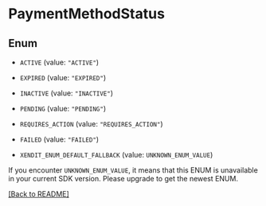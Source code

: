 # PaymentMethodStatus

## Enum


* `ACTIVE` (value: `"ACTIVE"`)

* `EXPIRED` (value: `"EXPIRED"`)

* `INACTIVE` (value: `"INACTIVE"`)

* `PENDING` (value: `"PENDING"`)

* `REQUIRES_ACTION` (value: `"REQUIRES_ACTION"`)

* `FAILED` (value: `"FAILED"`)

* `XENDIT_ENUM_DEFAULT_FALLBACK` (value: `UNKNOWN_ENUM_VALUE`)

If you encounter `UNKNOWN_ENUM_VALUE`, it means that this ENUM is unavailable in your current SDK version. Please upgrade to get the newest ENUM.

[[Back to README]](../../README.md)


